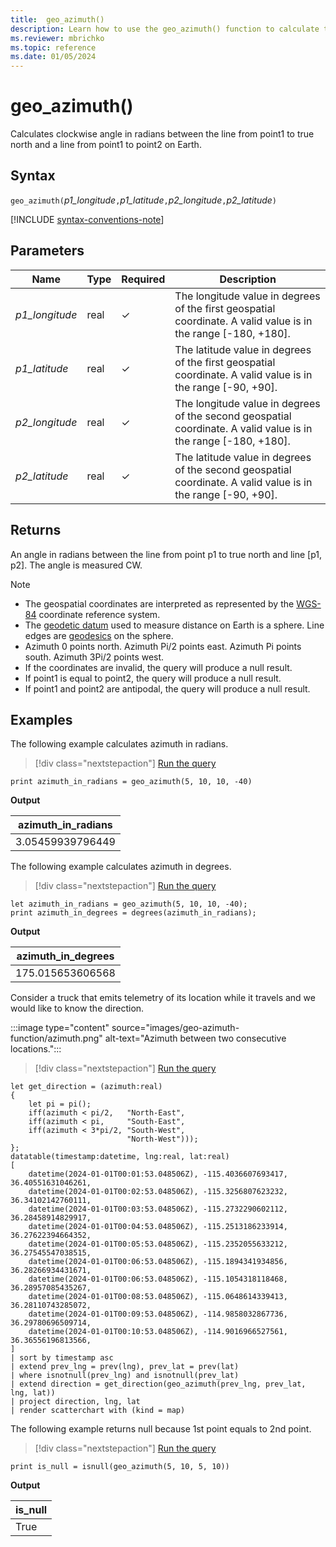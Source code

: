 ```yaml
---
title:  geo_azimuth()
description: Learn how to use the geo_azimuth() function to calculate the angle between the true north and a line on Earth.
ms.reviewer: mbrichko
ms.topic: reference
ms.date: 01/05/2024
---
```

# geo_azimuth()

Calculates clockwise angle in radians between the line from point1 to true north and a line from point1 to point2 on Earth.

## Syntax

`geo_azimuth(`*p1_longitude*`,`*p1_latitude*`,`*p2_longitude*`,`*p2_latitude*`)`

[!INCLUDE [syntax-conventions-note](../../includes/syntax-conventions-note.md)]

## Parameters

| Name | Type | Required | Description |
|--|--|--|--|
|*p1_longitude*| real | &check; | The longitude value in degrees of the first geospatial coordinate. A valid value is in the range [-180, +180].|
|*p1_latitude*| real | &check; | The latitude value in degrees of the first geospatial coordinate. A valid value is in the range [-90, +90].|
|*p2_longitude*| real | &check; | The longitude value in degrees of the second geospatial coordinate. A valid value is in the range [-180, +180].|
|*p2_latitude*| real | &check; | The latitude value in degrees of the second geospatial coordinate. A valid value is in the range [-90, +90].|

## Returns

An angle in radians between the line from point p1 to true north and line [p1, p2]. The angle is measured CW.

> [!NOTE]
>
> * The geospatial coordinates are interpreted as represented by the [WGS-84](https://earth-info.nga.mil/index.php?dir=wgs84&action=wgs84) coordinate reference system.
> * The [geodetic datum](https://en.wikipedia.org/wiki/Geodetic_datum) used to measure distance on Earth is a sphere. Line edges are [geodesics](https://en.wikipedia.org/wiki/Geodesic) on the sphere.
> * Azimuth 0 points north. Azimuth Pi/2 points east. Azimuth Pi points south. Azimuth 3Pi/2 points west.
> * If the coordinates are invalid, the query will produce a null result.
> * If point1 is equal to point2, the query will produce a null result.
> * If point1 and point2 are antipodal, the query will produce a null result.

## Examples

The following example calculates azimuth in radians.

> [!div class="nextstepaction"]
> <a href="https://dataexplorer.azure.com/clusters/help/databases/Samples?query=H4sIAAAAAAAAAysoyswrUUisyswtLcmIz8yLL0pMyUzMK1awVUhPzY%2BHSmiY6igYGkCwromBJgCWKj32NgAAAA%3D%3D" target="_blank">Run the query</a>
```kusto
print azimuth_in_radians = geo_azimuth(5, 10, 10, -40)
```

**Output**

|azimuth_in_radians|
|---|
|3.05459939796449|


The following example calculates azimuth in degrees.

> [!div class="nextstepaction"]
> <a href="https://dataexplorer.azure.com/clusters/help/databases/Samples?query=H4sIAAAAAAAAA8tJLVFIrMrMLS3JiM%2FMiy9KTMlMzCtWsFVIT82Ph0pomOooGBpAsK6JgaY1L1dBUWYeisaU1PSi1FSQRihLA9NUTWsA0SMJ2G4AAAA%3D" target="_blank">Run the query</a>
```kusto
let azimuth_in_radians = geo_azimuth(5, 10, 10, -40);
print azimuth_in_degrees = degrees(azimuth_in_radians);
```

**Output**

|azimuth_in_degrees|
|---|
|175.015653606568|

Consider a truck that emits telemetry of its location while it travels and we would like to know the direction.

:::image type="content" source="images/geo-azimuth-function/azimuth.png" alt-text="Azimuth between two consecutive locations.":::

> [!div class="nextstepaction"]
> <a href="https://dataexplorer.azure.com/clusters/help/databases/Samples?query=H4sIAAAAAAAAA4WUyY7bMAyG7wHyDsKc7MJJRS2UlHaOvfbSAgVaFIEm0SRundhwlE7Xdy%2B9JV2M2AsgUz8%2FUaTFIkS2C3G9zeuwiXl5ZPcs8d%2FzwznuV3XwRTqf%2FZjPGF0FSauc5qs8SV90tvzxcVCzlzTxXGRkvXtd1nG%2FeOVP8S4bFzYyEr4pzzeF8lnH7IXvwlU4fvVLt8I0bcL8Re%2FWR7ofipDE%2FEBT%2FlCtyBaar4wVx127VRr5OGz6Q7fKoEoEF2rBgZ63nK84rLRccmU1x%2FdpxhYAeqm4ROQGnVRgMiaRLFoDSuAKBUJ2GylGkFJotIQUku4WSWwuQAmDHGAKKUeQwkghHEeiQIcUVmnrQFnhHAV%2BG6nGkBokWApSEqVDUshCOoWopBYTSD2GJDdKHkophiiNVlorw6XVoCeQOIIE6xRlj6pjNfYbF9hUS0lAM5XLUSTX5GsBrELbI5023Opm2ziVSzuC5KgsgqJUKpA9EoAbJQXpzFQu3X9ItXRWW07uaIzsN%2B6M5ehQc2eoYjeRwMeQHMgdNRWF%2Fuv2v0SqFji0IDUiIT%2FOZz%2FZiU4je%2FjGLseO%2BdOGNTPhawzHLavq8GVNB7BpKzRMaEhrdFYfL1Yf08bpaR%2FqwPLTsYzHc1Ekg3fKPLH%2BtfdO%2FUp%2Fdri%2FOl6yC%2BW6bzkX4jWGtj%2B0rSFtcVVdfiLHK%2B8qaKZrWivU7LTxMYZ6s%2FeUgKecmlnyOaco7tnBV%2Blvoeuqd3YFAAA%3D" target="_blank">Run the query</a>
```kusto
let get_direction = (azimuth:real)
{
    let pi = pi();
    iff(azimuth < pi/2,   "North-East",
    iff(azimuth < pi,     "South-East",
    iff(azimuth < 3*pi/2, "South-West",
                          "North-West")));
};
datatable(timestamp:datetime, lng:real, lat:real)
[
    datetime(2024-01-01T00:01:53.048506Z), -115.4036607693417, 36.40551631046261,
    datetime(2024-01-01T00:02:53.048506Z), -115.3256807623232, 36.34102142760111,
    datetime(2024-01-01T00:03:53.048506Z), -115.2732290602112, 36.28458914829917,
    datetime(2024-01-01T00:04:53.048506Z), -115.2513186233914, 36.27622394664352,
    datetime(2024-01-01T00:05:53.048506Z), -115.2352055633212, 36.27545547038515,
    datetime(2024-01-01T00:06:53.048506Z), -115.1894341934856, 36.28266934431671,
    datetime(2024-01-01T00:06:53.048506Z), -115.1054318118468, 36.28957085435267,
    datetime(2024-01-01T00:08:53.048506Z), -115.0648614339413, 36.28110743285072,
    datetime(2024-01-01T00:09:53.048506Z), -114.9858032867736, 36.29780696509714,
    datetime(2024-01-01T00:10:53.048506Z), -114.9016966527561, 36.36556196813566,
]
| sort by timestamp asc 
| extend prev_lng = prev(lng), prev_lat = prev(lat)
| where isnotnull(prev_lng) and isnotnull(prev_lat)
| extend direction = get_direction(geo_azimuth(prev_lng, prev_lat, lng, lat))
| project direction, lng, lat
| render scatterchart with (kind = map)
```

The following example returns null because 1st point equals to 2nd point.

> [!div class="nextstepaction"]
> <a href="https://dataexplorer.azure.com/clusters/help/databases/Samples?query=H4sIAAAAAAAAAysoyswrUcgsjs8rzclRsAWyQAyN9NT8%2BMSqzNzSkgwNUx0FQwMdBTClqQkAkB%2FPgDEAAAA%3D" target="_blank">Run the query</a>
```kusto
print is_null = isnull(geo_azimuth(5, 10, 5, 10))
```

**Output**

|is_null|
|---|
|True|
